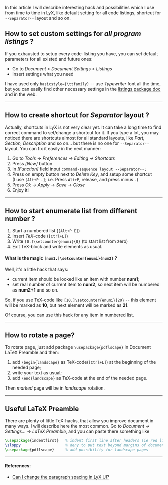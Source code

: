 <!--
Title: LyX tips and tricks
Description: Most common problems and hacks I have ever faced
Date: 2014/02/25
Tags: lyx, tips and tricks
-->

In this article I will describe interesting hack and possibilities which I use 
from time to time in LyX, like default setting for all code listings,
shortcut for `--Separator--` layout and so on<!--cut-here-->.



## How to set custom settings for *all program listings* ?

If you exhausted to setup every code-listing you have, 
you can set default parameters for all existed and future ones:

* Go to *Document > Document Settings > Listings*
* Insert settings what you need

I have used only `basicstyle={\ttfamily}` -- use *Typewriter* font all the time,
but you can easily find other necessary settings in the 
[listings package doc][listing-package-man] and in the web.


* * *


## How to create shortcut for *Separator* layout ?

Actually, shortcuts in LyX is not very clear yet. It can take a long time
to find correct command to set/change a shortcut for it.
If you type a lot, you may noticed there are shortcuts almost for all 
standard layouts, like *Part, Section, Description* and so on... 
but there is no one for `--Separator--` layout. 
You can fix it easily in the next manner:

1. Go to *Tools -> Preferences -> Editing -> Shortcats*
2. Press *[New]* button
3. In *[Function]* field input `command-sequence layout --Separator--;`
4. Press on empty button next to *Delete Key*, and setup some shortcut  
(I use `[Alt+P -]`; i.e. Press `Alt+P`, release, and press minus `-`)
5. Press *Ok* -> *Apply* -> *Save* -> *Close*
6. Enjoy it!


* * *


## How to start enumerate list from different number ?

1. Start a numbered list (`[Alt+P E]`)
2. Insert *TeX*-code (`[Ctrl+L]`)
3. Write `[0.]\setcounter{enumi}{0}` (to start list from zero)
4. Exit TeX-block and write elements as usual.

#### What is the magic `[num1.]\setcounter{enumi}{num2}` ?

Well, it's a little hack that says:

* current item should be looked like an item with number **num1**;
* set real number of current item to **num2**, so next item will be
numbered as **num2+1** and so on.

So, if you use TeX-code like `[10.]\setcounter{enumi}{20}` -- this element will
be marked as **10**, but next element will be marked as **21**.

Of course, you can use this hack for any item in numbered list.


* * * 


## How to rotate a page?

To rotate page, just add package `\usepackage{pdflscape}` in Document LaTeX Preamble
and then:

1. add `\begin{landscape}` as TeX-code(`[Ctrl+L]`) at the beginning of the needed page;
2. write your text as usual;
3. add `\end{landscape}` as TeX-code at the end of the needed page.

Then *marked* page will be in *landscape* rotation.



* * *


## Useful LaTeX Preamble

There are plenty of little TeX-hacks, that allow you improve document in many ways.
I will describe here the most common. Go to *Document* -> *Settings...* -> *LaTeX Preamble*, and you can paste there something like

```tex
\usepackage{indentfirst}   % indent first line after headers (ie red line)
\sloppy                    % deny to put text beyond margins of document
\usepackage{pdflscape}     % add possibility for landscape pages
```




***



#### References:

* [Can I change the paragraph spacing in LyX UI?](http://tex.stackexchange.com/questions/88839/can-i-change-the-paragraph-spacing-in-lyx-ui)



[listing-package-man]:http://texdoc.net/texmf-dist/doc/latex/listings/listings.pdf "The Listings Package"
